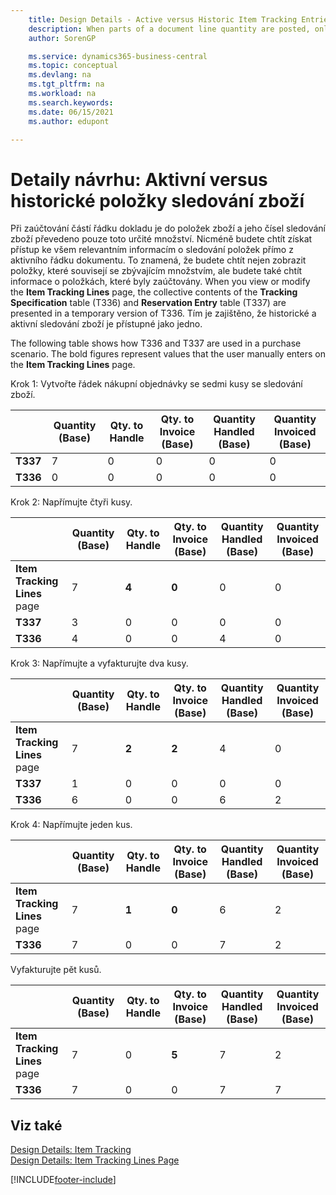 ```yaml
---
    title: Design Details - Active versus Historic Item Tracking Entries
    description: When parts of a document line quantity are posted, only that quantity is transferred to the item ledger entries and its item tracking numbers.
    author: SorenGP

    ms.service: dynamics365-business-central
    ms.topic: conceptual
    ms.devlang: na
    ms.tgt_pltfrm: na
    ms.workload: na
    ms.search.keywords:
    ms.date: 06/15/2021
    ms.author: edupont

---
```

# Detaily návrhu: Aktivní versus historické položky sledování zboží
Při zaúčtování částí řádku dokladu je do položek zboží a jeho čísel sledování zboží převedeno pouze toto určité množství. Nicméně budete chtít získat přístup ke všem relevantním informacím o sledování položek přímo z aktivního řádku dokumentu. To znamená, že budete chtít nejen zobrazit položky, které souvisejí se zbývajícím množstvím, ale budete také chtít informace o položkách, které byly zaúčtovány. When you view or modify the **Item Tracking Lines** page, the collective contents of the **Tracking Specification** table (T336) and **Reservation Entry** table (T337) are presented in a temporary version of T336. Tím je zajištěno, že historické a aktivní sledování zboží je přístupné jako jedno.

The following table shows how T336 and T337 are used in a purchase scenario. The bold figures represent values that the user manually enters on the **Item Tracking Lines** page.

Krok 1: Vytvořte řádek nákupní objednávky se sedmi kusy se sledování zboží.

||**Quantity (Base)**|**Qty. to Handle**|**Qty. to Invoice (Base)**|**Quantity Handled (Base)**|**Quantity Invoiced (Base)**|  
|-|----------------------------------------------|--------------------------------------------|------------------------------------------------------|-------------------------------------------------------|--------------------------------------------------------|  
|**T337**|7|0|0|0|0|  
|**T336**|0|0|0|0|0|

Krok 2: Napřímujte čtyři kusy.

||**Quantity (Base)**|**Qty. to Handle**|**Qty. to Invoice (Base)**|**Quantity Handled (Base)**|**Quantity Invoiced (Base)**|  
|-|----------------------------------------------|--------------------------------------------|------------------------------------------------------|-------------------------------------------------------|--------------------------------------------------------|  
|**Item Tracking Lines** page|7|**4**|**0**|0|0|  
|**T337**|3|0|0|0|0|  
|**T336**|4|0|0|4|0|

Krok 3: Napřímujte a vyfakturujte dva kusy.

||**Quantity (Base)**|**Qty. to Handle**|**Qty. to Invoice (Base)**|**Quantity Handled (Base)**|**Quantity Invoiced (Base)**|  
|-|----------------------------------------------|--------------------------------------------|------------------------------------------------------|-------------------------------------------------------|--------------------------------------------------------|  
|**Item Tracking Lines** page|7|**2**|**2**|4|0|  
|**T337**|1|0|0|0|0|  
|**T336**|6|0|0|6|2|

Krok 4: Napřímujte jeden kus.

||**Quantity (Base)**|**Qty. to Handle**|**Qty. to Invoice (Base)**|**Quantity Handled (Base)**|**Quantity Invoiced (Base)**|  
|-|----------------------------------------------|--------------------------------------------|------------------------------------------------------|-------------------------------------------------------|--------------------------------------------------------|  
|**Item Tracking Lines** page|7|**1**|**0**|6|2|  
|**T336**|7|0|0|7|2|

Vyfakturujte pět kusů.

||**Quantity (Base)**|**Qty. to Handle**|**Qty. to Invoice (Base)**|**Quantity Handled (Base)**|**Quantity Invoiced (Base)**|  
|-|----------------------------------------------|--------------------------------------------|------------------------------------------------------|-------------------------------------------------------|--------------------------------------------------------|  
|**Item Tracking Lines** page|7|0|**5**|7|2|  
|**T336**|7|0|0|7|7|

## Viz také
[Design Details: Item Tracking](design-details-item-tracking.md)   
[Design Details: Item Tracking Lines Page](design-details-item-tracking-lines-window.md)


[!INCLUDE[footer-include](includes/footer-banner.md)]